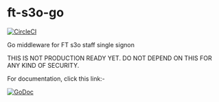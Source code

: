 ft-s3o-go
=========

[![CircleCI](https://circleci.com/github/Financial-Times/ft-s3o-go.svg?style=svg)](https://circleci.com/github.com/Financial-Times/ft-s3o-go)

Go middleware for FT s3o staff single signon

THIS IS NOT PRODUCTION READY YET.  DO NOT DEPEND ON THIS FOR ANY KIND OF SECURITY.

For documentation, click this link:-

[![GoDoc](https://godoc.org/github.com/Financial-Times/ft-s3o-go/s3o?status.svg)](https://godoc.org/github.com/Financial-Times/ft-s3o-go/s3o)
